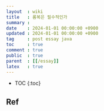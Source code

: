 ```yaml
---
layout  : wiki
title   : 롬복은 필수적인가
summary : 
date    : 2024-01-01 00:00:00 +0900
updated : 2024-01-01 00:00:00 +0900
tag     : post essay java
toc     : true
comment : true
public  : true
parent  : [[/essay]]
latex   : true
---
```

* TOC
{:toc}



## Ref